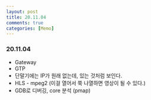 ```yaml
---
layout: post
title: 20.11.04
comments: true
categories: [Memo]
---
```


### 20.11.04
- Gateway
- GTP
- 단말기에는 IP가 원래 없는데, 있는 것처럼 보인다.
- HLS - mpeg2 (이걸 열어서 쭉 나열하면 영상이 될 수 있다.)
- GDB로 디버깅, core 분석 (pmap)